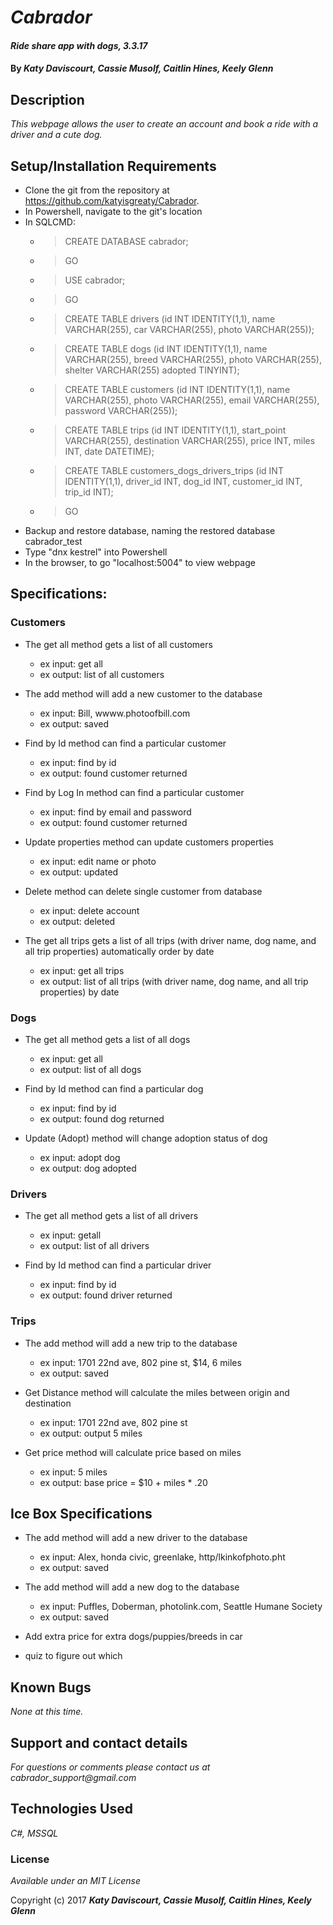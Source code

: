 # _Cabrador_

#### _Ride share app with dogs, 3.3.17_

#### By _**Katy Daviscourt, Cassie Musolf, Caitlin Hines, Keely Glenn**_

## Description

_This webpage allows the user to create an account and book a ride with a driver and a cute dog._

## Setup/Installation Requirements

* Clone the git from the repository at https://github.com/katyisgreaty/Cabrador.
* In Powershell, navigate to the git's location
* In SQLCMD:
    * > CREATE DATABASE cabrador;
    * > GO
    * > USE cabrador;
    * > GO
    * > CREATE TABLE drivers (id INT IDENTITY(1,1), name VARCHAR(255), car VARCHAR(255), photo VARCHAR(255));
    * > CREATE TABLE dogs (id INT IDENTITY(1,1), name VARCHAR(255), breed VARCHAR(255), photo VARCHAR(255), shelter VARCHAR(255) adopted TINYINT);
    * > CREATE TABLE customers (id INT IDENTITY(1,1), name VARCHAR(255), photo VARCHAR(255), email VARCHAR(255), password VARCHAR(255));
    * > CREATE TABLE trips (id INT IDENTITY(1,1), start_point VARCHAR(255), destination VARCHAR(255), price INT, miles INT, date DATETIME);
    * > CREATE TABLE customers_dogs_drivers_trips (id INT IDENTITY(1,1), driver_id INT, dog_id INT, customer_id INT, trip_id INT);
    * > GO
* Backup and restore database, naming the restored database cabrador_test
* Type "dnx kestrel" into Powershell
* In the browser, to go "localhost:5004" to view webpage


## Specifications:

### Customers

* The get all method gets a list of all customers
  * ex input: get all
  * ex output: list of all customers

* The add method will add a new customer to the database
  * ex input: Bill, wwww.photoofbill.com
  * ex output: saved

* Find by Id method can find a particular customer
  * ex input: find by id
  * ex output: found customer returned

* Find by Log In method can find a particular customer
  * ex input: find by email and password
  * ex output: found customer returned

* Update properties method can update customers properties
  * ex input: edit name or photo
  * ex output: updated

* Delete method can delete single customer from database
  * ex input: delete account
  * ex output: deleted

* The get all trips gets a list of all trips (with driver name, dog name, and all trip properties) automatically order by date
  * ex input: get all trips
  * ex output: list of all trips (with driver name, dog name, and all trip properties) by date


### Dogs
* The get all method gets a list of all dogs
  * ex input: get all
  * ex output: list of all dogs

* Find by Id method can find a particular dog
  * ex input: find by id
  * ex output: found dog returned

* Update (Adopt) method will change adoption status of dog
  * ex input: adopt dog
  * ex output: dog adopted


### Drivers
* The get all method gets a list of all drivers
  * ex input: getall
  * ex output: list of all drivers

* Find by Id method can find a particular driver
  * ex input: find by id
  * ex output: found driver returned

### Trips

* The add method will add a new trip to the database
  * ex input: 1701 22nd ave, 802 pine st, $14, 6 miles
  * ex output: saved

* Get Distance method will calculate the miles between origin and destination
  * ex input: 1701 22nd ave, 802 pine st
  * ex output: output 5 miles

* Get price method will calculate price based on miles
  * ex input: 5 miles
  * ex output: base price = $10 + miles * .20



## Ice Box Specifications


  * The add method will add a new driver to the database
    * ex input: Alex, honda civic, greenlake, http/lkinkofphoto.pht
    * ex output: saved

  * The add method will add a new dog to the database
    * ex input: Puffles, Doberman, photolink.com, Seattle Humane Society
    * ex output: saved

  * Add extra price for extra dogs/puppies/breeds in car

  * quiz to figure out which




## Known Bugs

_None at this time._

## Support and contact details

_For questions or comments please contact us at cabrador_support@gmail.com_


## Technologies Used

_C#, MSSQL_

### License

*Available under an MIT License*

Copyright (c) 2017 **_Katy Daviscourt, Cassie Musolf, Caitlin Hines, Keely Glenn_**
